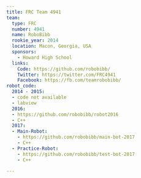 ```yaml
---
title: FRC Team 4941
team:
  type: FRC
  number: 4941
  name: RoboBibb
  rookie_year: 2014
  location: Macon, Georgia, USA
  sponsors:
    - Howard High School
  links:
    Code: https://github.com/robobibb/
    Twitter: https://twitter.com/FRC4941
    Facebook: https://fb.com/teamrobobibb/
robot_code:
  2014 - 2015:
  - code not available
  - labview
  2016:
  - https://github.com/robobibb/robot2016
  - C++
  2017:
  - Main-Robot:
    - https://github.com/robobibb/main-bot-2017
    - C++
  - Practice-Robot:
    - https://github.com/robobibb/test-bot-2017
    - C++
    
---
```


